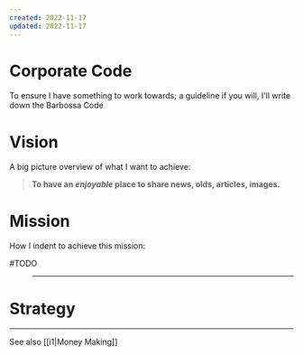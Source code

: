 ```yaml
---
created: 2022-11-17
updated: 2022-11-17
---
```

# Corporate Code

To ensure I have something to work towards; a guideline if you will, I'll write down the Barbossa Code

# Vision

A big picture overview of what I want to achieve:

> **To have an _enjoyable_ place to share news, olds, articles, images.**

# Mission

How I indent to achieve this mission:

#TODO

> ****

# Strategy

---

See also [[i1|Money Making]]

